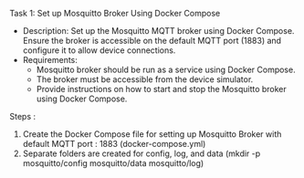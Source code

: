 Task 1: Set up Mosquitto Broker Using Docker Compose
- Description: Set up the Mosquitto MQTT broker using Docker Compose. Ensure the broker is accessible on the default MQTT port (1883) and configure it to allow device connections.
- Requirements:
	- Mosquitto broker should be run as a service using Docker Compose.
	- The broker must be accessible from the device simulator.
	- Provide instructions on how to start and stop the Mosquitto broker using Docker Compose.

Steps :

1. Create the Docker Compose file for setting up Mosquitto Broker with default MQTT port : 1883 (docker-compose.yml)
2. Separate folders are created for config, log, and data  (mkdir -p mosquitto/config mosquitto/data mosquitto/log)
